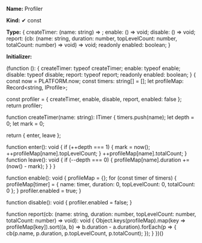 **Name:** Profiler

**Kind:** ✔ const

**Type:** { createTimer: (name: string) => ; enable: () => void; disable: () => void; report: (cb: (name: string, duration: number, topLevelCount: number, totalCount: number) => void) => void; readonly enabled: boolean; }

**Initializer:**

(function (): {
createTimer: typeof createTimer;
enable: typeof enable;
disable: typeof disable;
report: typeof report;
readonly enabled: boolean;
} {
const now = PLATFORM.now;
const timers: string[] = [];
let profileMap: Record<string, IProfile>;

const profiler = {
createTimer,
enable,
disable,
report,
enabled: false
};
return profiler;

function createTimer(name: string): ITimer {
timers.push(name);
let depth = 0;
let mark = 0;

return {
enter,
leave
};

function enter(): void {
if (++depth === 1) {
mark = now();
++profileMap[name].topLevelCount;
}
++profileMap[name].totalCount;
}
function leave(): void {
if (--depth === 0) {
profileMap[name].duration += (now() - mark);
}
}
}

function enable(): void {
profileMap = {};
for (const timer of timers) {
profileMap[timer] = {
name: timer,
duration: 0,
topLevelCount: 0,
totalCount: 0
};
}
profiler.enabled = true;
}

function disable(): void {
profiler.enabled = false;
}

function report(cb: (name: string, duration: number, topLevelCount: number, totalCount: number) => void): void {
Object.keys(profileMap).map(key => profileMap[key]).sort((a, b) => b.duration - a.duration).forEach(p => {
cb(p.name, p.duration, p.topLevelCount, p.totalCount);
});
}
})()

